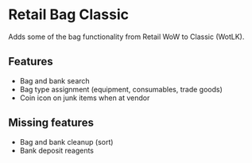 # Retail Bag Classic

Adds some of the bag functionality from Retail WoW to Classic (WotLK).

## Features

-   Bag and bank search
-   Bag type assignment (equipment, consumables, trade goods)
-   Coin icon on junk items when at vendor

## Missing features

-   Bag and bank cleanup (sort)
-   Bank deposit reagents
